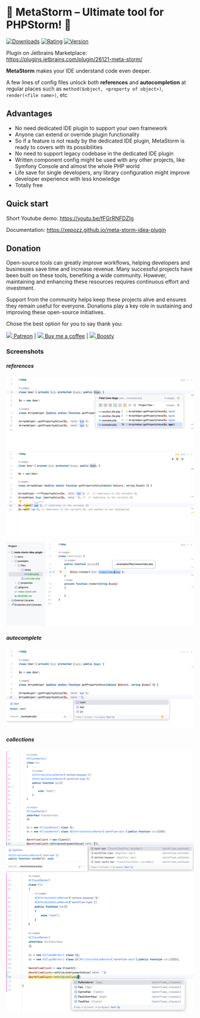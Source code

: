 # 🌟 **MetaStorm** – Ultimate tool for PHPStorm! 🚀

[![Downloads](https://img.shields.io/jetbrains/plugin/d/26121-meta-storm?style=flat-square)](https://plugins.jetbrains.com/plugin/26121-meta-storm)
[![Rating](https://img.shields.io/jetbrains/plugin/r/rating/26121-meta-storm?style=flat-square)](https://plugins.jetbrains.com/plugin/26121-meta-storm/reviews)
[![Version](https://img.shields.io/jetbrains/plugin/v/26121-meta-storm?style=flat-square)](https://plugins.jetbrains.com/plugin/26121-meta-storm/versions)

Plugin on Jetbrains Marketplace: https://plugins.jetbrains.com/plugin/26121-meta-storm/

**MetaStorm** makes your IDE understand code even deeper.

A few lines of config files unlock both **references** and **autocompletion** at regular places such as `method($object, <property of object>)`, `render(<file name>)`, etc

## Advantages

- No need dedicated IDE plugin to support your own framework
- Anyone can extend or override plugin functionality
- So if a feature is not ready by the dedicated IDE plugin, MetaStorm is ready to covers with its possibilities
- No need to support legacy codebase in the dedicated IDE plugin
- Written component config might be used with any other projects, like Symfony Console and almost the whole PHP world
- Life save for single developers, any library configuration might improve developer experience with less knowledge
- Totally free

## Quick start

Short Youtube demo: https://youtu.be/fFGrRNFDZIg

Documentation: https://xepozz.github.io/meta-storm-idea-plugin

## Donation

Open-source tools can greatly improve workflows, helping developers and businesses save time and increase revenue. 
Many successful projects have been built on these tools, benefiting a wide community. 
However, maintaining and enhancing these resources requires continuous effort and investment. 

Support from the community helps keep these projects alive and ensures they remain useful for everyone. 
Donations play a key role in sustaining and improving these open-source initiatives.

Chose the best option for you to say thank you:

[<img width="28" src="https://github.githubassets.com/assets/patreon-96b15b9db4b9.svg"> Patreon](https://patreon.com/xepozz)
|
[<img width="28" src="https://github.githubassets.com/assets/buy_me_a_coffee-63ed78263f6e.svg"> Buy me a coffee](https://buymeacoffee.com/xepozz) 
|
[<img width="28" src="https://boosty.to/favicon.ico"> Boosty](https://boosty.to/xepozz) 


### Screenshots

##### references

![references.png](docs/images/references.png)
![references2.png](docs/images/references2.png)

![files.png](docs/images/files.png)

##### autocomplete

![autocomplete.png](docs/images/autocomplete.png)

##### collections

![collection_arguments.png](docs/images/collection_arguments.png)
![collection_classes.png](docs/images/collection_classes.png)
